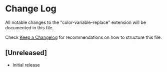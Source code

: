 # Change Log

All notable changes to the "color-variable-replace" extension will be documented in this file.

Check [Keep a Changelog](http://keepachangelog.com/) for recommendations on how to structure this file.

## [Unreleased]

- Initial release